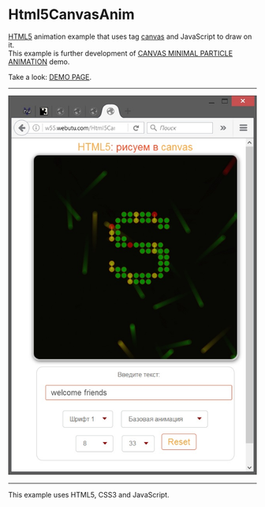 # Html5CanvasAnim
<a href="http://htmlbook.ru/html5">HTML5</a> animation example that uses tag <a href="http://htmlbook.ru/html/canvas">canvas</a> and JavaScript to draw on it.
<br>
This example is further development of <a href="http://www.feedtank.com/labs/html_canvas/">CANVAS MINIMAL PARTICLE ANIMATION</a> demo.

Take a look: <a href="http://w55.webutu.com/Html5CanvasAnim/Html5CanvasAnim.html">DEMO PAGE</a>.
<hr>
<img src="Screenshots/screenshot-1.jpg" alt="screenshot-1" />
<hr>
This example uses HTML5, CSS3 and JavaScript.
